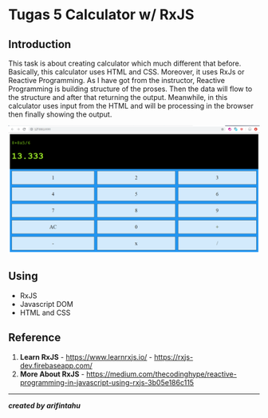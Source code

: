 # Tugas 5 Calculator w/ RxJS

## Introduction
This task is about creating calculator which much different that before. Basically, this calculator uses HTML and CSS. Moreover, it uses RxJs or Reactive Programming. As I have got from the instructor, Reactive Programming is building structure of the proses. Then the data will flow to the  structure and after that returning the output. Meanwhile, in this calculator uses input from the HTML and will be processing in the browser then finally showing the output.

![screenshoot](image.PNG)

## Using
+ RxJS
+ Javascript DOM
+ HTML and CSS

## Reference
1. **Learn RxJS** - https://www.learnrxjs.io/ - https://rxjs-dev.firebaseapp.com/
2. **More About RxJS** - https://medium.com/thecodinghype/reactive-programming-in-javascript-using-rxjs-3b05e186c115

---
***created by arifintahu***